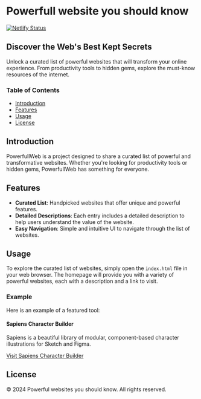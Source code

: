 # Powerfull website you should know

[![Netlify Status](https://api.netlify.com/api/v1/badges/f58fd89f-04d7-4e13-abd7-427a9b57d4da/deploy-status)](https://app.netlify.com/sites/powerfull-website-you-should-know/deploys)

## Discover the Web's Best Kept Secrets

Unlock a curated list of powerful websites that will transform your online experience. From productivity tools to hidden gems, explore the must-know resources of the internet.

### Table of Contents

- [Introduction](#introduction)
- [Features](#features)
- [Usage](#usage)
- [License](#license)

## Introduction

PowerfullWeb is a project designed to share a curated list of powerful and transformative websites. Whether you're looking for productivity tools or hidden gems, PowerfullWeb has something for everyone.

## Features

- **Curated List**: Handpicked websites that offer unique and powerful features.
- **Detailed Descriptions**: Each entry includes a detailed description to help users understand the value of the website.
- **Easy Navigation**: Simple and intuitive UI to navigate through the list of websites.

## Usage

To explore the curated list of websites, simply open the `index.html` file in your web browser. The homepage will provide you with a variety of powerful websites, each with a description and a link to visit.

### Example

Here is an example of a featured tool:

#### Sapiens Character Builder

Sapiens is a beautiful library of modular, component-based character illustrations for Sketch and Figma.

[Visit Sapiens Character Builder](https://example.com)

## License

© 2024 Powerful websites you should know. All rights reserved.
